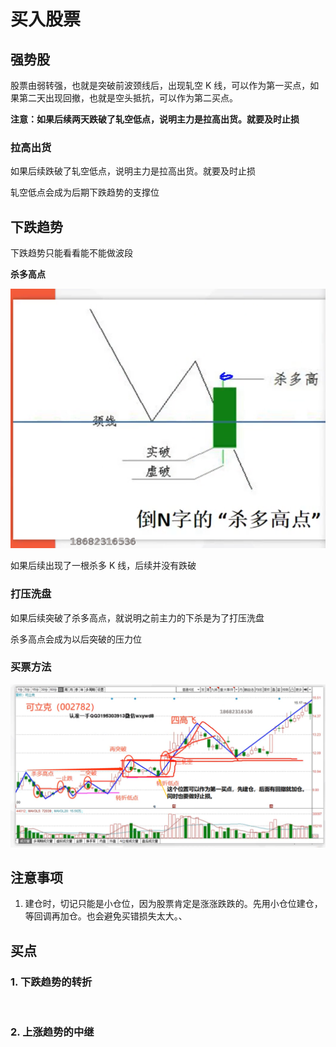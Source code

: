 # 买入股票

## 强势股

股票由弱转强，也就是突破前波颈线后，出现轧空 K 线，可以作为第一买点，如果第二天出现回撤，也就是空头抵抗，可以作为第二买点。

**注意：如果后续两天跌破了轧空低点，说明主力是拉高出货。就要及时止损**

### 拉高出货

如果后续跌破了轧空低点，说明主力是拉高出货。就要及时止损



轧空低点会成为后期下跌趋势的支撑位

## 下跌趋势

下跌趋势只能看看能不能做波段

**杀多高点**

![](./images/shaduo.png)

如果后续出现了一根杀多 K 线，后续并没有跌破

### 打压洗盘

如果后续突破了杀多高点，就说明之前主力的下杀是为了打压洗盘

杀多高点会成为以后突破的压力位



### 买票方法

![](./images/maipiao-01.png)

## 注意事项

1. 建仓时，切记只能是小仓位，因为股票肯定是涨涨跌跌的。先用小仓位建仓，等回调再加仓。也会避免买错损失太大。、

## 买点



### 1. 下跌趋势的转折

​	

### 2. 上涨趋势的中继

